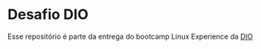 # Desafio DIO

Esse repositório é parte da entrega do bootcamp Linux Experience da [DIO](https://web.dio.me/)
